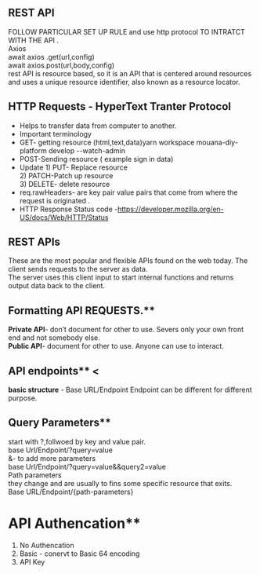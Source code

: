 ## REST API
FOLLOW PARTICULAR SET UP RULE and use http protocol TO INTRATCT WITH THE API . <br/>
Axios<br/>
await axios .get(url,config)<br/>
await axios.post(url,body,config) <br/>
rest API is resource based, so it is an API that is centered around resources and uses a unique resource identifier, also known as a resource locator.
## HTTP Requests - HyperText Tranter Protocol
- Helps to transfer data from computer to another.<br/>
- Important terminology<br/>
- GET- getting resource (html,text,data)yarn workspace mouana-diy-platform develop --watch-admin<br/>
- POST-Sending resource ( example  sign in data)<br/>
- Update    1) PUT- Replace resource<br/>
            2) PATCH-Patch up resource <br/>
            3) DELETE- delete resource <br/>
- req.rawHeaders- are key pair value pairs that come from where the request is originated .<br/>
- HTTP Response Status code -https://developer.mozilla.org/en-US/docs/Web/HTTP/Status<br/>
## REST APIs
These are the most popular and flexible APIs found on the web today. The client sends requests to the server as data. <br/>
The server uses this client input to start internal functions and returns output data back to the client.<br/>
## Formatting API REQUESTS.**
**Private API**- don’t document for other to use. Severs only your  own front end and not somebody else. <br/>
**Public API**- document for other to use. Anyone can use to interact.<br/>
## API endpoints** <
**basic structure** - Base URL/Endpoint Endpoint can be different for different purpose.<br/>
## Query Parameters**<br/>
start with ?,follwoed by key and value pair.<br/>
base Url/Endpoint/?query=value<br/>
&- to add more parameters<br/>
base Url/Endpoint/?query=value&&query2=value<br/>
Path parameters<br/>
they change and are usually to fins some specific resource that exits.<br/>
Base URL/Endpoint/{path-parameters} 
# API Authencation**
1) No Authencation 
2) Basic - conervt to Basic 64 encoding
3) API Key
